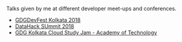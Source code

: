 Talks given by me at different developer meet-ups and conferences. 

- [GDGDevFest Kolkata 2018](http://devfest.gdgkolkata.org/speakers)
- [DataHack SUmmit 2018](https://www.analyticsvidhya.com/datahack-summit-2018/speakers/sayak-paul/)
- [GDG Kolkata Cloud Study Jam - Academy of Technology](https://www.meetup.com/GDG-Kolkata/events/260376495/?rv=ea1_v2&_xtd=gatlbWFpbF9jbGlja9oAJGM5NjRlNTFkLTA5OTUtNDkyZC1hMDNjLWIyZjM4YzczMDQwYg)
